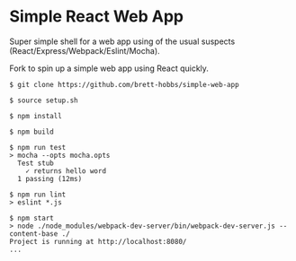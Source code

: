 # Simple React Web App

Super simple shell for a web app using of the usual suspects (React/Express/Webpack/Eslint/Mocha).

Fork to spin up a simple web app using React quickly.

```
$ git clone https://github.com/brett-hobbs/simple-web-app

$ source setup.sh

$ npm install

$ npm build

$ npm run test
> mocha --opts mocha.opts
  Test stub
    ✓ returns hello word
  1 passing (12ms)

$ npm run lint
> eslint *.js

$ npm start
> node ./node_modules/webpack-dev-server/bin/webpack-dev-server.js --content-base ./
Project is running at http://localhost:8080/
...
```
